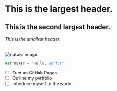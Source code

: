 # This is the largest header.
## This is the second largest header.
###### This is the smallest header.
![nature-image](https://github.com/AndreaNCaro/skills-communicate-using-markdown/assets/160275813/ad834d52-1c13-4eb1-bdcc-3d6bf85b1628)
``` javascript
var myVar = "Hello, world!";
```
- [ ] Turn on GitHub Pages
- [ ] Outline my portfolio
- [ ] Introduce myself to the world
